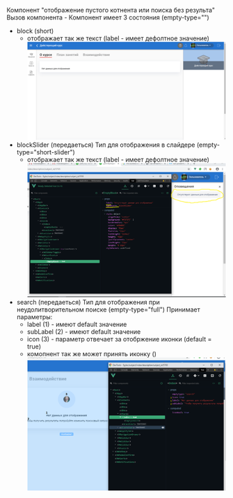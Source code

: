 Компонент "отображение пустого котнента или поиска без результа"
Вызов компонента - <hm-empty/>
Компонент имеет 3 состояния (empty-type="")
- block (short)
    - отображает так же текст (label  - имеет дефолтное значение)
![Image alt](fileReadme/typeBlock.png)
- blockSlider (передаеться) Тип для отображения в слайдере (empty-type="short-slider")
    - отображает так же текст (label  - имеет дефолтное значение)
![Image alt](fileReadme/typeSlider.png)    
- search (передаеться) Тип для отображения при неудолитворительном поиске (empty-type="full")
    Принимает параметры:
    - label    (1) - имеют default значение
    - subLabel (2) - имеют default значение
    - icon (3) - параметр отвечает за отобржение иконки (default = true)
    - комопнент так же может принять иконку (<hm-empty empty-type="search"></hm-empty>)
![Image alt](fileReadme/searchEmpty.png) 
